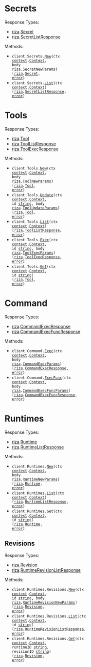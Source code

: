 # Secrets

Response Types:

- <a href="https://pkg.go.dev/github.com/riza-io/riza-api-go">riza</a>.<a href="https://pkg.go.dev/github.com/riza-io/riza-api-go#Secret">Secret</a>
- <a href="https://pkg.go.dev/github.com/riza-io/riza-api-go">riza</a>.<a href="https://pkg.go.dev/github.com/riza-io/riza-api-go#SecretListResponse">SecretListResponse</a>

Methods:

- <code title="post /v1/secrets">client.Secrets.<a href="https://pkg.go.dev/github.com/riza-io/riza-api-go#SecretService.New">New</a>(ctx <a href="https://pkg.go.dev/context">context</a>.<a href="https://pkg.go.dev/context#Context">Context</a>, body <a href="https://pkg.go.dev/github.com/riza-io/riza-api-go">riza</a>.<a href="https://pkg.go.dev/github.com/riza-io/riza-api-go#SecretNewParams">SecretNewParams</a>) (<a href="https://pkg.go.dev/github.com/riza-io/riza-api-go">riza</a>.<a href="https://pkg.go.dev/github.com/riza-io/riza-api-go#Secret">Secret</a>, <a href="https://pkg.go.dev/builtin#error">error</a>)</code>
- <code title="get /v1/secrets">client.Secrets.<a href="https://pkg.go.dev/github.com/riza-io/riza-api-go#SecretService.List">List</a>(ctx <a href="https://pkg.go.dev/context">context</a>.<a href="https://pkg.go.dev/context#Context">Context</a>) (<a href="https://pkg.go.dev/github.com/riza-io/riza-api-go">riza</a>.<a href="https://pkg.go.dev/github.com/riza-io/riza-api-go#SecretListResponse">SecretListResponse</a>, <a href="https://pkg.go.dev/builtin#error">error</a>)</code>

# Tools

Response Types:

- <a href="https://pkg.go.dev/github.com/riza-io/riza-api-go">riza</a>.<a href="https://pkg.go.dev/github.com/riza-io/riza-api-go#Tool">Tool</a>
- <a href="https://pkg.go.dev/github.com/riza-io/riza-api-go">riza</a>.<a href="https://pkg.go.dev/github.com/riza-io/riza-api-go#ToolListResponse">ToolListResponse</a>
- <a href="https://pkg.go.dev/github.com/riza-io/riza-api-go">riza</a>.<a href="https://pkg.go.dev/github.com/riza-io/riza-api-go#ToolExecResponse">ToolExecResponse</a>

Methods:

- <code title="post /v1/tools">client.Tools.<a href="https://pkg.go.dev/github.com/riza-io/riza-api-go#ToolService.New">New</a>(ctx <a href="https://pkg.go.dev/context">context</a>.<a href="https://pkg.go.dev/context#Context">Context</a>, body <a href="https://pkg.go.dev/github.com/riza-io/riza-api-go">riza</a>.<a href="https://pkg.go.dev/github.com/riza-io/riza-api-go#ToolNewParams">ToolNewParams</a>) (<a href="https://pkg.go.dev/github.com/riza-io/riza-api-go">riza</a>.<a href="https://pkg.go.dev/github.com/riza-io/riza-api-go#Tool">Tool</a>, <a href="https://pkg.go.dev/builtin#error">error</a>)</code>
- <code title="post /v1/tools/{id}">client.Tools.<a href="https://pkg.go.dev/github.com/riza-io/riza-api-go#ToolService.Update">Update</a>(ctx <a href="https://pkg.go.dev/context">context</a>.<a href="https://pkg.go.dev/context#Context">Context</a>, id <a href="https://pkg.go.dev/builtin#string">string</a>, body <a href="https://pkg.go.dev/github.com/riza-io/riza-api-go">riza</a>.<a href="https://pkg.go.dev/github.com/riza-io/riza-api-go#ToolUpdateParams">ToolUpdateParams</a>) (<a href="https://pkg.go.dev/github.com/riza-io/riza-api-go">riza</a>.<a href="https://pkg.go.dev/github.com/riza-io/riza-api-go#Tool">Tool</a>, <a href="https://pkg.go.dev/builtin#error">error</a>)</code>
- <code title="get /v1/tools">client.Tools.<a href="https://pkg.go.dev/github.com/riza-io/riza-api-go#ToolService.List">List</a>(ctx <a href="https://pkg.go.dev/context">context</a>.<a href="https://pkg.go.dev/context#Context">Context</a>) (<a href="https://pkg.go.dev/github.com/riza-io/riza-api-go">riza</a>.<a href="https://pkg.go.dev/github.com/riza-io/riza-api-go#ToolListResponse">ToolListResponse</a>, <a href="https://pkg.go.dev/builtin#error">error</a>)</code>
- <code title="post /v1/tools/{id}/execute">client.Tools.<a href="https://pkg.go.dev/github.com/riza-io/riza-api-go#ToolService.Exec">Exec</a>(ctx <a href="https://pkg.go.dev/context">context</a>.<a href="https://pkg.go.dev/context#Context">Context</a>, id <a href="https://pkg.go.dev/builtin#string">string</a>, body <a href="https://pkg.go.dev/github.com/riza-io/riza-api-go">riza</a>.<a href="https://pkg.go.dev/github.com/riza-io/riza-api-go#ToolExecParams">ToolExecParams</a>) (<a href="https://pkg.go.dev/github.com/riza-io/riza-api-go">riza</a>.<a href="https://pkg.go.dev/github.com/riza-io/riza-api-go#ToolExecResponse">ToolExecResponse</a>, <a href="https://pkg.go.dev/builtin#error">error</a>)</code>
- <code title="get /v1/tools/{id}">client.Tools.<a href="https://pkg.go.dev/github.com/riza-io/riza-api-go#ToolService.Get">Get</a>(ctx <a href="https://pkg.go.dev/context">context</a>.<a href="https://pkg.go.dev/context#Context">Context</a>, id <a href="https://pkg.go.dev/builtin#string">string</a>) (<a href="https://pkg.go.dev/github.com/riza-io/riza-api-go">riza</a>.<a href="https://pkg.go.dev/github.com/riza-io/riza-api-go#Tool">Tool</a>, <a href="https://pkg.go.dev/builtin#error">error</a>)</code>

# Command

Response Types:

- <a href="https://pkg.go.dev/github.com/riza-io/riza-api-go">riza</a>.<a href="https://pkg.go.dev/github.com/riza-io/riza-api-go#CommandExecResponse">CommandExecResponse</a>
- <a href="https://pkg.go.dev/github.com/riza-io/riza-api-go">riza</a>.<a href="https://pkg.go.dev/github.com/riza-io/riza-api-go#CommandExecFuncResponse">CommandExecFuncResponse</a>

Methods:

- <code title="post /v1/execute">client.Command.<a href="https://pkg.go.dev/github.com/riza-io/riza-api-go#CommandService.Exec">Exec</a>(ctx <a href="https://pkg.go.dev/context">context</a>.<a href="https://pkg.go.dev/context#Context">Context</a>, body <a href="https://pkg.go.dev/github.com/riza-io/riza-api-go">riza</a>.<a href="https://pkg.go.dev/github.com/riza-io/riza-api-go#CommandExecParams">CommandExecParams</a>) (<a href="https://pkg.go.dev/github.com/riza-io/riza-api-go">riza</a>.<a href="https://pkg.go.dev/github.com/riza-io/riza-api-go#CommandExecResponse">CommandExecResponse</a>, <a href="https://pkg.go.dev/builtin#error">error</a>)</code>
- <code title="post /v1/execute-function">client.Command.<a href="https://pkg.go.dev/github.com/riza-io/riza-api-go#CommandService.ExecFunc">ExecFunc</a>(ctx <a href="https://pkg.go.dev/context">context</a>.<a href="https://pkg.go.dev/context#Context">Context</a>, body <a href="https://pkg.go.dev/github.com/riza-io/riza-api-go">riza</a>.<a href="https://pkg.go.dev/github.com/riza-io/riza-api-go#CommandExecFuncParams">CommandExecFuncParams</a>) (<a href="https://pkg.go.dev/github.com/riza-io/riza-api-go">riza</a>.<a href="https://pkg.go.dev/github.com/riza-io/riza-api-go#CommandExecFuncResponse">CommandExecFuncResponse</a>, <a href="https://pkg.go.dev/builtin#error">error</a>)</code>

# Runtimes

Response Types:

- <a href="https://pkg.go.dev/github.com/riza-io/riza-api-go">riza</a>.<a href="https://pkg.go.dev/github.com/riza-io/riza-api-go#Runtime">Runtime</a>
- <a href="https://pkg.go.dev/github.com/riza-io/riza-api-go">riza</a>.<a href="https://pkg.go.dev/github.com/riza-io/riza-api-go#RuntimeListResponse">RuntimeListResponse</a>

Methods:

- <code title="post /v1/runtimes">client.Runtimes.<a href="https://pkg.go.dev/github.com/riza-io/riza-api-go#RuntimeService.New">New</a>(ctx <a href="https://pkg.go.dev/context">context</a>.<a href="https://pkg.go.dev/context#Context">Context</a>, body <a href="https://pkg.go.dev/github.com/riza-io/riza-api-go">riza</a>.<a href="https://pkg.go.dev/github.com/riza-io/riza-api-go#RuntimeNewParams">RuntimeNewParams</a>) (<a href="https://pkg.go.dev/github.com/riza-io/riza-api-go">riza</a>.<a href="https://pkg.go.dev/github.com/riza-io/riza-api-go#Runtime">Runtime</a>, <a href="https://pkg.go.dev/builtin#error">error</a>)</code>
- <code title="get /v1/runtimes">client.Runtimes.<a href="https://pkg.go.dev/github.com/riza-io/riza-api-go#RuntimeService.List">List</a>(ctx <a href="https://pkg.go.dev/context">context</a>.<a href="https://pkg.go.dev/context#Context">Context</a>) (<a href="https://pkg.go.dev/github.com/riza-io/riza-api-go">riza</a>.<a href="https://pkg.go.dev/github.com/riza-io/riza-api-go#RuntimeListResponse">RuntimeListResponse</a>, <a href="https://pkg.go.dev/builtin#error">error</a>)</code>
- <code title="get /v1/runtimes/{id}">client.Runtimes.<a href="https://pkg.go.dev/github.com/riza-io/riza-api-go#RuntimeService.Get">Get</a>(ctx <a href="https://pkg.go.dev/context">context</a>.<a href="https://pkg.go.dev/context#Context">Context</a>, id <a href="https://pkg.go.dev/builtin#string">string</a>) (<a href="https://pkg.go.dev/github.com/riza-io/riza-api-go">riza</a>.<a href="https://pkg.go.dev/github.com/riza-io/riza-api-go#Runtime">Runtime</a>, <a href="https://pkg.go.dev/builtin#error">error</a>)</code>

## Revisions

Response Types:

- <a href="https://pkg.go.dev/github.com/riza-io/riza-api-go">riza</a>.<a href="https://pkg.go.dev/github.com/riza-io/riza-api-go#Revision">Revision</a>
- <a href="https://pkg.go.dev/github.com/riza-io/riza-api-go">riza</a>.<a href="https://pkg.go.dev/github.com/riza-io/riza-api-go#RuntimeRevisionListResponse">RuntimeRevisionListResponse</a>

Methods:

- <code title="post /v1/runtimes/{id}/revisions">client.Runtimes.Revisions.<a href="https://pkg.go.dev/github.com/riza-io/riza-api-go#RuntimeRevisionService.New">New</a>(ctx <a href="https://pkg.go.dev/context">context</a>.<a href="https://pkg.go.dev/context#Context">Context</a>, id <a href="https://pkg.go.dev/builtin#string">string</a>, body <a href="https://pkg.go.dev/github.com/riza-io/riza-api-go">riza</a>.<a href="https://pkg.go.dev/github.com/riza-io/riza-api-go#RuntimeRevisionNewParams">RuntimeRevisionNewParams</a>) (<a href="https://pkg.go.dev/github.com/riza-io/riza-api-go">riza</a>.<a href="https://pkg.go.dev/github.com/riza-io/riza-api-go#Revision">Revision</a>, <a href="https://pkg.go.dev/builtin#error">error</a>)</code>
- <code title="get /v1/runtimes/{id}/revisions">client.Runtimes.Revisions.<a href="https://pkg.go.dev/github.com/riza-io/riza-api-go#RuntimeRevisionService.List">List</a>(ctx <a href="https://pkg.go.dev/context">context</a>.<a href="https://pkg.go.dev/context#Context">Context</a>, id <a href="https://pkg.go.dev/builtin#string">string</a>) (<a href="https://pkg.go.dev/github.com/riza-io/riza-api-go">riza</a>.<a href="https://pkg.go.dev/github.com/riza-io/riza-api-go#RuntimeRevisionListResponse">RuntimeRevisionListResponse</a>, <a href="https://pkg.go.dev/builtin#error">error</a>)</code>
- <code title="get /v1/runtimes/{runtime_id}/revisions/{revision_id}">client.Runtimes.Revisions.<a href="https://pkg.go.dev/github.com/riza-io/riza-api-go#RuntimeRevisionService.Get">Get</a>(ctx <a href="https://pkg.go.dev/context">context</a>.<a href="https://pkg.go.dev/context#Context">Context</a>, runtimeID <a href="https://pkg.go.dev/builtin#string">string</a>, revisionID <a href="https://pkg.go.dev/builtin#string">string</a>) (<a href="https://pkg.go.dev/github.com/riza-io/riza-api-go">riza</a>.<a href="https://pkg.go.dev/github.com/riza-io/riza-api-go#Revision">Revision</a>, <a href="https://pkg.go.dev/builtin#error">error</a>)</code>
